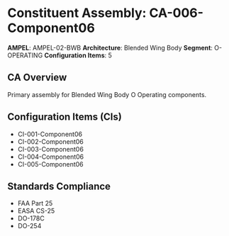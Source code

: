 # Constituent Assembly: CA-006-Component06

**AMPEL**: AMPEL-02-BWB
**Architecture**: Blended Wing Body
**Segment**: O-OPERATING
**Configuration Items**: 5

## CA Overview
Primary assembly for Blended Wing Body O Operating components.

## Configuration Items (CIs)
- CI-001-Component06
- CI-002-Component06
- CI-003-Component06
- CI-004-Component06
- CI-005-Component06

## Standards Compliance
- FAA Part 25
- EASA CS-25
- DO-178C
- DO-254
